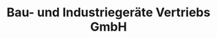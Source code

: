 ---
title: "Bau- und Industriegeräte Vertriebs GmbH"
url: /freiberg/bau-und-industriegeraete-vertriebs-gmbh/
shop: Baustoffe
---